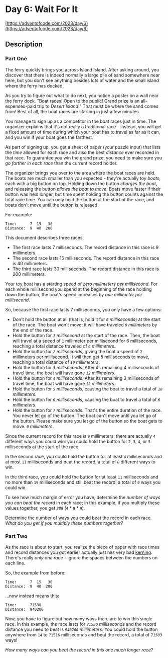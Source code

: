 # Day 6: Wait For It

[https://adventofcode.com/2023/day/6](https://adventofcode.com/2023/day/6)

## Description

### Part One

The ferry quickly brings you across Island Island. After asking around, you
discover that there is indeed normally a large pile of sand somewhere near here,
but you don't see anything besides lots of water and the small island where the
ferry has docked.

As you try to figure out what to do next, you notice a poster on a wall near the
ferry dock. "Boat races! Open to the public! Grand prize is an all-expenses-paid
trip to _Desert Island_!" That must be where the sand comes from! Best of all,
the boat races are starting in just a few minutes.

You manage to sign up as a competitor in the boat races just in time. The
organizer explains that it's not really a traditional race - instead, you will
get a fixed amount of time during which your boat has to travel as far as it
can, and you win if your boat goes the farthest.

As part of signing up, you get a sheet of paper (your puzzle input) that lists
the _time_ allowed for each race and also the best _distance_ ever recorded in
that race. To guarantee you win the grand prize, you need to make sure you _go
farther in each race_ than the current record holder.

The organizer brings you over to the area where the boat races are held. The
boats are much smaller than you expected - they're actually _toy boats_, each
with a big button on top. Holding down the button _charges the boat_, and
releasing the button _allows the boat to move_. Boats move faster if their
button was held longer, but time spent holding the button counts against the
total race time. You can only hold the button at the start of the race, and
boats don't move until the button is released.

For example:

    Time:      7  15   30
    Distance:  9  40  200

This document describes three races:

- The first race lasts 7 milliseconds. The record distance in this race is 9
  millimeters.
- The second race lasts 15 milliseconds. The record distance in this race is 40
  millimeters.
- The third race lasts 30 milliseconds. The record distance in this race is 200
  millimeters.

Your toy boat has a starting speed of _zero millimeters per millisecond_. For
each whole millisecond you spend at the beginning of the race holding down the
button, the boat's speed increases by _one millimeter per millisecond_.

So, because the first race lasts 7 milliseconds, you only have a few options:

- Don't hold the button at all (that is, hold it for _`0` milliseconds_) at the
  start of the race. The boat won't move; it will have traveled _`0`
  millimeters_ by the end of the race.
- Hold the button for _`1` millisecond_ at the start of the race. Then, the boat
  will travel at a speed of `1` millimeter per millisecond for 6 milliseconds,
  reaching a total distance traveled of _`6` millimeters_.
- Hold the button for _`2` milliseconds_, giving the boat a speed of `2`
  millimeters per millisecond. It will then get 5 milliseconds to move, reaching
  a total distance of _`10` millimeters_.
- Hold the button for _`3` milliseconds_. After its remaining 4 milliseconds of
  travel time, the boat will have gone _`12` millimeters_.
- Hold the button for _`4` milliseconds_. After its remaining 3 milliseconds of
  travel time, the boat will have gone _`12` millimeters_.
- Hold the button for _`5` milliseconds_, causing the boat to travel a total of
  _`10` millimeters_.
- Hold the button for _`6` milliseconds_, causing the boat to travel a total of
  _`6` millimeters_.
- Hold the button for _`7` milliseconds_. That's the entire duration of the
  race. You never let go of the button. The boat can't move until you let go of
  the button. Please make sure you let go of the button so the boat gets to
  move. _`0` millimeters_.

Since the current record for this race is `9` millimeters, there are actually
_`4`_ different ways you could win: you could hold the button for `2`, `3`, `4`,
or `5` milliseconds at the start of the race.

In the second race, you could hold the button for at least `4` milliseconds and
at most `11` milliseconds and beat the record, a total of _`8`_ different ways
to win.

In the third race, you could hold the button for at least `11` milliseconds and
no more than `19` milliseconds and still beat the record, a total of _`9`_ ways
you could win.

To see how much margin of error you have, determine the _number of ways you can
beat the record_ in each race; in this example, if you multiply these values
together, you get _`288`_ (`4` \* `8` \* `9`).

Determine the number of ways you could beat the record in each race. _What do
you get if you multiply these numbers together?_

### Part Two

As the race is about to start, you realize the piece of paper with race times
and record distances you got earlier actually just has
<span title="Keming!">very bad</span>
[kerning](https://en.wikipedia.org/wiki/Kerning). There's really _only one
race_ - ignore the spaces between the numbers on each line.

So, the example from before:

    Time:      7  15   30
    Distance:  9  40  200

...now instead means this:

    Time:      71530
    Distance:  940200

Now, you have to figure out how many ways there are to win this single race. In
this example, the race lasts for _`71530` milliseconds_ and the record distance
you need to beat is _`940200` millimeters_. You could hold the button anywhere
from `14` to `71516` milliseconds and beat the record, a total of _`71503`_
ways!

_How many ways can you beat the record in this one much longer race?_
